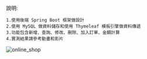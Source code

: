 說明:

    1.使用後端 Spring Boot 框架做設計
    2.使用 MySQL 做資料儲存和使用 Thymeleaf 模板引擎做資料傳遞
    3.功能包含新增、查詢、修改、刪除、加入訂單、金額計算
    4.實測結果請參考動畫和影片
    
![online_shop](https://github.com/kartg0046920/Online_Shop/assets/65480821/4e3cac96-90bc-4073-8c2e-10415391f60b)
